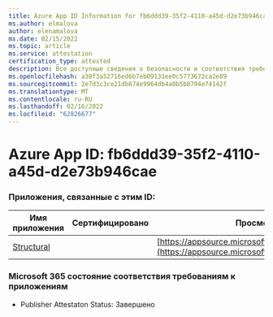 ```yaml
---
title: Azure App ID Information for fb6ddd39-35f2-4110-a45d-d2e73b946cae
ms.author: elmalova
author: elenamalova
ms.date: 02/15/2022
ms.topic: article
ms.service: attestation
certification_type: attested
description: Все доступные сведения о безопасности и соответствия требованиям для fb6ddd39-35f2-4110-a45d-d2e73b946cae.
ms.openlocfilehash: a38f3a52716ed6b7eb09131ee0c5773672ca2e89
ms.sourcegitcommit: 2e7d3c3ce21db674e9964db4a0b5b8794e74142f
ms.translationtype: MT
ms.contentlocale: ru-RU
ms.lasthandoff: 02/16/2022
ms.locfileid: "62826677"
---
```

# <a name="azure-app-id-fb6ddd39-35f2-4110-a45d-d2e73b946cae"></a>Azure App ID: fb6ddd39-35f2-4110-a45d-d2e73b946cae


### <a name="apps-associated-with-this-id"></a>Приложения, связанные с этим ID:
| **Имя приложения** | **Сертифицировано** | **Просмотр в AppSource** |
|--------------|---------------|-----------------------|
| [Structural](https://docs.microsoft.com/microsoft-365-app-certification/forward/WA200002514) |  | [https://appsource.microsoft.com/product/office/WA200002514](https://appsource.microsoft.com/product/office/WA200002514) |

### <a name="microsoft-365-app-compliance-status"></a>Microsoft 365 состояние соответствия требованиям к приложениям
- Publisher Attestaton Status: Завершено
